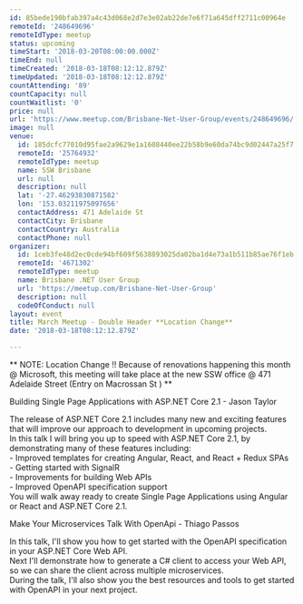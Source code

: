 ```yaml
---
id: 85bede190bfab397a4c43d068e2d7e3e02ab22de7e6f71a645dff2711c00964e
remoteId: '248649696'
remoteIdType: meetup
status: upcoming
timeStart: '2018-03-20T08:00:00.000Z'
timeEnd: null
timeCreated: '2018-03-18T08:12:12.879Z'
timeUpdated: '2018-03-18T08:12:12.879Z'
countAttending: '89'
countCapacity: null
countWaitlist: '0'
price: null
url: 'https://www.meetup.com/Brisbane-Net-User-Group/events/248649696/'
image: null
venue:
  id: 185dcfc77010d95fae2a9629e1a1608440ee22b58b9e60da74bc9d02447a25f7
  remoteId: '25764932'
  remoteIdType: meetup
  name: SSW Brisbane
  url: null
  description: null
  lat: '-27.46293830871582'
  lon: '153.03211975097656'
  contactAddress: 471 Adelaide St
  contactCity: Brisbane
  contactCountry: Australia
  contactPhone: null
organizer:
  id: 1ceb3fe48d2ec0cde94bf609f5638893025da02ba1d4e73a1b511b85ae76f1eb
  remoteId: '4671302'
  remoteIdType: meetup
  name: Brisbane .NET User Group
  url: 'https://meetup.com/Brisbane-Net-User-Group'
  description: null
  codeOfConduct: null
layout: event
title: March Meetup - Double Header **Location Change**
date: '2018-03-18T08:12:12.879Z'

---
```

<p>** NOTE: Location Change !! Because of renovations happening this month @ Microsoft, this meeting will take place at the new SSW office @ 471 Adelaide Street (Entry on Macrossan St ) **</p> <p>Building Single Page Applications with ASP.NET Core 2.1 - Jason Taylor</p> <p>The release of ASP.NET Core 2.1 includes many new and exciting features that will improve our approach to development in upcoming projects.<br/>In this talk I will bring you up to speed with ASP.NET Core 2.1, by demonstrating many of these features including:<br/>- Improved templates for creating Angular, React, and React + Redux SPAs<br/>- Getting started with SignalR<br/>- Improvements for building Web APIs<br/>- Improved OpenAPI specification support<br/>You will walk away ready to create Single Page Applications using Angular or React and ASP.NET Core 2.1.</p> <p>Make Your Microservices Talk With OpenApi - Thiago Passos</p> <p>In this talk, I'll show you how to get started with the OpenAPI specification in your ASP.NET Core Web API.<br/>Next I'll demonstrate how to generate a C# client to access your Web API, so we can share the client across multiple microservices.<br/>During the talk, I'll also show you the best resources and tools to get started with OpenAPI in your next project.</p>
